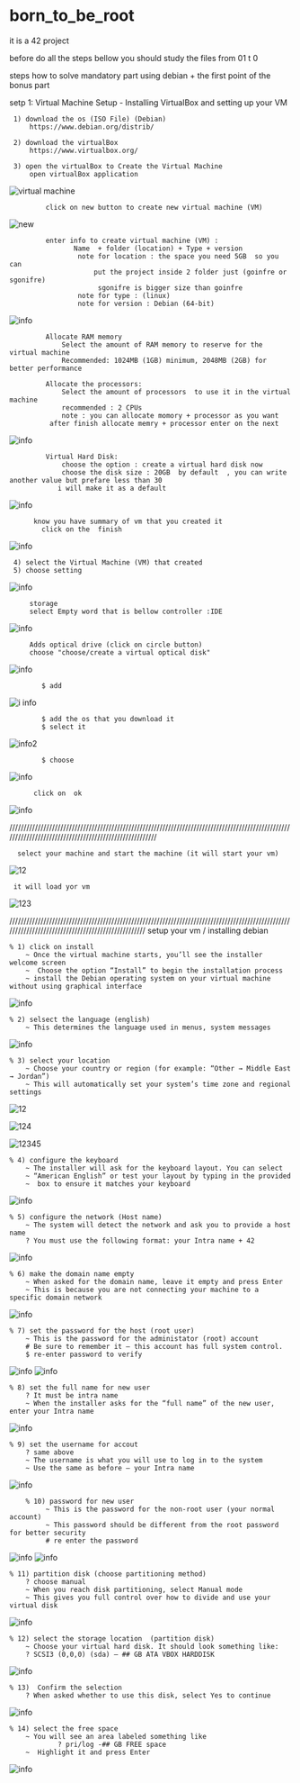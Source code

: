# born_to_be_root
it is a 42 project

before do all the steps bellow you should study the files from 01 t 0

steps how to solve mandatory part using debian + the first point of the bonus part

setp 1: Virtual Machine Setup - Installing VirtualBox and setting up your VM

     1) download the os (ISO File) (Debian)
         https://www.debian.org/distrib/ 
        
     2) download the virtualBox 
         https://www.virtualbox.org/
        
     3) open the virtualBox to Create the Virtual Machine
         open virtualBox application
![virtual machine](https://github.com/user-attachments/assets/30239b3e-daaf-48c7-a228-cdae61d32cac)

             click on new button to create new virtual machine (VM)
![new](https://github.com/user-attachments/assets/3970fa34-ab04-4729-86c8-76708dd3d8f5)

             enter info to create virtual machine (VM) : 
                    Name  + folder (location) + Type + version
                     note for location : the space you need 5GB  so you can 
                         put the project inside 2 folder just (goinfre or sgonifre)
                          sgonifre is bigger size than goinfre 
                     note for type : (linux)
                     note for version : Debian (64-bit)
![info](https://github.com/user-attachments/assets/6869153a-c63e-4e9f-b4ba-90e2e9d49f51)


             Allocate RAM memory
                 Select the amount of RAM memory to reserve for the virtual machine
                 Recommended: 1024MB (1GB) minimum, 2048MB (2GB) for better performance

             Allocate the processors:
                 Select the amount of processors  to use it in the virtual machine  
                 recommended : 2 CPUs
                 note : you can allocate momory + processor as you want 
              after finish allocate memry + processor enter on the next
![info](https://github.com/user-attachments/assets/1dbaf778-5ff4-4347-b6b2-21cb5214b497)

             Virtual Hard Disk:
                 choose the option : create a virtual hard disk now 
                 choose the disk size : 20GB  by default  , you can write another value but prefare less than 30 
                i will make it as a default
![info](https://github.com/user-attachments/assets/e06db18c-d90b-4c33-bd3e-0c8329bd6afe)

          know you have summary of vm that you created it
            click on the  finish 
![info](https://github.com/user-attachments/assets/c4575867-dedb-4ebf-bf8d-a34be0200e4e)

     4) select the Virtual Machine (VM) that created 
     5) choose setting
![info](https://github.com/user-attachments/assets/18013b84-62c9-475b-bafe-448ec1ea5b2b)

    
         storage 
         select Empty word that is bellow controller :IDE
![info](https://github.com/user-attachments/assets/c75ecd2d-bb8e-4950-a4ae-8e91657e1480)

         Adds optical drive (click on circle button)
         choose "choose/create a virtual optical disk"

![info](https://github.com/user-attachments/assets/46eeb889-b216-4ae9-af4a-03bc5ebdcd11)

            $ add 
![i info](https://github.com/user-attachments/assets/ee456a70-4df8-4d7d-a6b5-ce6a7bc2bc5f)

            $ add the os that you download it 
            $ select it 
![info2](https://github.com/user-attachments/assets/c26742a4-d2b7-45c6-a416-61b0848987b0)
           
            $ choose
![info](https://github.com/user-attachments/assets/d0337dd6-2f18-40d8-8761-4b20cb148d5a)

               
          click on  ok  
![info](https://github.com/user-attachments/assets/cb1f1f14-fdfd-4b20-bf4e-ed7185fd960e)


///////////////////////////////////////////////////////////////////////////////////////////////////////////////////////////////////////////////////////

      select your machine and start the machine (it will start your vm)
 ![12](https://github.com/user-attachments/assets/16631c5a-9793-4bf5-9805-2ae1b5ac1eda)

     it will load yor vm
![123](https://github.com/user-attachments/assets/c6259b8a-26dd-438a-a7d5-d506217ab878)


///////////////////////////////////////////////////////////////////////////////////////////////////////////////////////////////////////////////////
setup your vm / installing debian

    % 1) click on install
        ~ Once the virtual machine starts, you’ll see the installer welcome screen
        ~  Choose the option “Install” to begin the installation process 
        ~ install the Debian operating system on your virtual machine without using graphical interface
![info](https://github.com/user-attachments/assets/0960ce71-5384-43e5-a8e1-2182371b54fe)

    % 2) selsect the language (english)
        ~ This determines the language used in menus, system messages
![info](https://github.com/user-attachments/assets/148917ef-4cc5-4287-8690-8852e9788252)


    % 3) select your location
        ~ Choose your country or region (for example: “Other → Middle East → Jordan”)
        ~ This will automatically set your system’s time zone and regional settings

![12](https://github.com/user-attachments/assets/5c717fcc-d4db-4069-ae2c-ea2b94a9cd68)

![124](https://github.com/user-attachments/assets/a32316f3-1b10-4fea-b7fa-67d9892243be)

![12345](https://github.com/user-attachments/assets/82fbba58-f91b-40f1-899b-655175666308)


    % 4) configure the keyboard
        ~ The installer will ask for the keyboard layout. You can select 
        ~ “American English” or test your layout by typing in the provided
        ~  box to ensure it matches your keyboard
![info](https://github.com/user-attachments/assets/46804422-70a8-458b-b3d4-ddf7f7272491)

    % 5) configure the network (Host name)
        ~ The system will detect the network and ask you to provide a host name
        ? You must use the following format: your Intra name + 42 
![info](https://github.com/user-attachments/assets/9d689d7c-13cc-4cc4-a955-d69e17e08a9c)

    % 6) make the domain name empty
        ~ When asked for the domain name, leave it empty and press Enter
        ~ This is because you are not connecting your machine to a specific domain network
![info](https://github.com/user-attachments/assets/7a4a6257-239b-4161-a7aa-b25fc55085eb)


    % 7) set the password for the host (root user)
        ~ This is the password for the administator (root) account
        # Be sure to remember it — this account has full system control.
        $ re-enter password to verify
![info](https://github.com/user-attachments/assets/2dbbd553-d3d1-4341-9a99-fb35f1dd3d09)
![info](https://github.com/user-attachments/assets/83677a9c-4472-45e3-a05a-5a6bcf84727c)

    % 8) set the full name for new user
        ? It must be intra name 
        ~ When the installer asks for the “full name” of the new user, enter your Intra name
![info](https://github.com/user-attachments/assets/5d742c08-4ce4-40ef-8ffa-f7bfdeb35de5)

    % 9) set the username for accout 
        ? same above
        ~ The username is what you will use to log in to the system
        ~ Use the same as before — your Intra name
![info](https://github.com/user-attachments/assets/1140ead6-7e63-4ca6-8c5c-f24ac52d4127)


        % 10) password for new user 
             ~ This is the password for the non-root user (your normal account)
             ~ This password should be different from the root password for better security
             # re enter the password

![info](https://github.com/user-attachments/assets/676f3691-c2a9-4eef-8fd0-052456ca4d18)
![info](https://github.com/user-attachments/assets/5e12af35-10d1-4638-9cbf-bd713811ed55)


    % 11) partition disk (choose partitioning method)
        ? choose manual 
        ~ When you reach disk partitioning, select Manual mode
        ~ This gives you full control over how to divide and use your virtual disk
![info](https://github.com/user-attachments/assets/87391d40-2454-4e31-a9f5-6a7df148a23d)


    % 12) select the storage location  (partition disk)
        ~ Choose your virtual hard disk. It should look something like:
        ? SCSI3 (0,0,0) (sda) — ## GB ATA VBOX HARDDISK 
![info](https://github.com/user-attachments/assets/4ff4eac9-d28f-4553-888c-e2c714eada74)


    % 13)  Confirm the selection
        ? When asked whether to use this disk, select Yes to continue
![info](https://github.com/user-attachments/assets/b707ad6c-4fd1-4131-b0b2-2eeda82c8639)


    % 14) select the free space  
        ~ You will see an area labeled something like 
                ? pri/log -## GB FREE space
        ~  Highlight it and press Enter 
![info](https://github.com/user-attachments/assets/d1fc7512-3608-44bb-94d9-b8a3893c657f)























